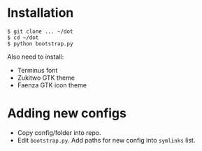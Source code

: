 Installation
============

    $ git clone ... ~/dot
    $ cd ~/dot
    $ python bootstrap.py

Also need to install:

* Terminus font
* Zukitwo GTK theme
* Faenza GTK icon theme

Adding new configs
==================

* Copy config/folder into repo.
* Edit `bootstrap.py`. Add paths for new config into `symlinks` list.
